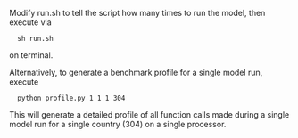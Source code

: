 Modify run.sh to tell the script how many times to run the model, then execute via
```
  sh run.sh
```
on terminal.

Alternatively, to generate a benchmark profile for a single model run, execute
```
  python profile.py 1 1 1 304
```
This will generate a detailed profile of all function calls made during a single model run for a single country (304) on a single processor.
